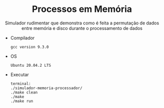<h1 align="center">Processos em Memória</h1>

<p align="center">Simulador rudimentar que demonstra como é feita a permutação de dados entre memória e disco durante o processamento de dados </p>

 - Compilador
                
       gcc version 9.3.0
 - OS
       
       Ubuntu 20.04.2 LTS
 
  - Executar
 
        terminal:
        ./simulador-memoria-processador/
        ./make clean
        ./make
        ./make run
